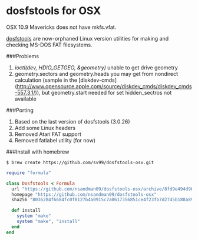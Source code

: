 # dosfstools for OSX

OSX 10.9 Mavericks does not have mkfs.vfat.
 
[dosfstools](http://daniel-baumann.ch/software/dosfstools/) are now-orphaned Linux version utilities for making and checking MS-DOS FAT filesystems.

###Problems

1. *ioctl(dev, HDIO_GETGEO, &geometry)* unable to get drive geometry
2. geometry.sectors and geometry.heads you may get from nondirect calculation (sample in the [diskdev-cmds] (http://www.opensource.apple.com/source/diskdev_cmds/diskdev_cmds-557.3.1/)), but geometry.start needed for set hidden_sectros not available

###Porting

1. Based on the last version of dosfstools (3.0.26)
2. Add some Linux headers
3. Removed Atari FAT support
4. Removed fatlabel utility (for now)

###Install with homebrew

```
$ brew create https://github.com/sv99/dosfstools-osx.git
```

```ruby
require "formula"

class Dosfstools < Formula
  url "https://github.com/nsandman09/dosfstools-osx/archive/8fd9e494d96d10ccc9820c15a04169d00b89bd01.zip"
  homepage "https://github.com/nsandman09/dosfstools-osx"
  sha256 "8036284f6684fc0f8127b4a0915c7a0617356851ce4f23fb7d2745b188a89dd4"

  def install
    system "make"
    system "make", "install"
  end
end
```

